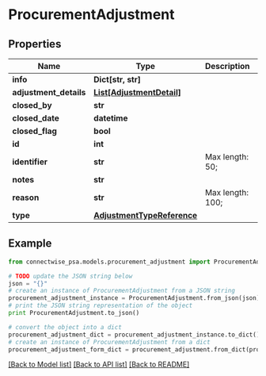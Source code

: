 # ProcurementAdjustment


## Properties
Name | Type | Description | Notes
------------ | ------------- | ------------- | -------------
**info** | **Dict[str, str]** |  | [optional] 
**adjustment_details** | [**List[AdjustmentDetail]**](AdjustmentDetail.md) |  | [optional] 
**closed_by** | **str** |  | [optional] 
**closed_date** | **datetime** |  | [optional] 
**closed_flag** | **bool** |  | [optional] 
**id** | **int** |  | [optional] 
**identifier** | **str** |  Max length: 50; | 
**notes** | **str** |  | [optional] 
**reason** | **str** |  Max length: 100; | [optional] 
**type** | [**AdjustmentTypeReference**](AdjustmentTypeReference.md) |  | [optional] 

## Example

```python
from connectwise_psa.models.procurement_adjustment import ProcurementAdjustment

# TODO update the JSON string below
json = "{}"
# create an instance of ProcurementAdjustment from a JSON string
procurement_adjustment_instance = ProcurementAdjustment.from_json(json)
# print the JSON string representation of the object
print ProcurementAdjustment.to_json()

# convert the object into a dict
procurement_adjustment_dict = procurement_adjustment_instance.to_dict()
# create an instance of ProcurementAdjustment from a dict
procurement_adjustment_form_dict = procurement_adjustment.from_dict(procurement_adjustment_dict)
```
[[Back to Model list]](../README.md#documentation-for-models) [[Back to API list]](../README.md#documentation-for-api-endpoints) [[Back to README]](../README.md)


